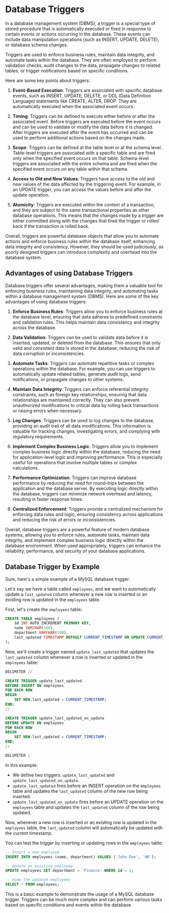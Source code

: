 # Database Triggers
In a database management system (DBMS), a trigger is a special type of stored procedure that is automatically executed or fired in response to certain events or actions occurring in the database. These events can include data manipulation operations (such as INSERT, UPDATE, DELETE), or database schema changes.

Triggers are used to enforce business rules, maintain data integrity, and automate tasks within the database. They are often employed to perform validation checks, audit changes to the data, propagate changes to related tables, or trigger notifications based on specific conditions.

Here are some key points about triggers:

1. **Event-Based Execution**: Triggers are associated with specific database events, such as INSERT, UPDATE, DELETE, or DDL (Data Definition Language) statements like CREATE, ALTER, DROP. They are automatically executed when the associated event occurs.

2. **Timing**: Triggers can be defined to execute either before or after the associated event. Before triggers are executed before the event occurs and can be used to validate or modify the data before it is changed. After triggers are executed after the event has occurred and can be used to perform additional actions based on the changes made.

3. **Scope**: Triggers can be defined at the table level or at the schema level. Table-level triggers are associated with a specific table and are fired only when the specified event occurs on that table. Schema-level triggers are associated with the entire schema and are fired when the specified event occurs on any table within that schema.

4. **Access to Old and New Values**: Triggers have access to the old and new values of the data affected by the triggering event. For example, in an UPDATE trigger, you can access the values before and after the update operation.

5. **Atomicity**: Triggers are executed within the context of a transaction, and they are subject to the same transactional properties as other database operations. This means that the changes made by a trigger are either committed along with the changes that fired the trigger or rolled back if the transaction is rolled back.

Overall, triggers are powerful database objects that allow you to automate actions and enforce business rules within the database itself, enhancing data integrity and consistency. However, they should be used judiciously, as poorly designed triggers can introduce complexity and overhead into the database system.


## Advantages of using Database Triggers
Database triggers offer several advantages, making them a valuable tool for enforcing business rules, maintaining data integrity, and automating tasks within a database management system (DBMS). Here are some of the key advantages of using database triggers:

1. **Enforce Business Rules**: Triggers allow you to enforce business rules at the database level, ensuring that data adheres to predefined constraints and validation rules. This helps maintain data consistency and integrity across the database.

2. **Data Validation**: Triggers can be used to validate data before it is inserted, updated, or deleted from the database. This ensures that only valid and consistent data is stored in the database, reducing the risk of data corruption or inconsistencies.

3. **Automate Tasks**: Triggers can automate repetitive tasks or complex operations within the database. For example, you can use triggers to automatically update related tables, generate audit logs, send notifications, or propagate changes to other systems.

4. **Maintain Data Integrity**: Triggers can enforce referential integrity constraints, such as foreign key relationships, ensuring that data relationships are maintained correctly. They can also prevent unauthorized modifications to critical data by rolling back transactions or raising errors when necessary.

5. **Log Changes**: Triggers can be used to log changes to the database, providing an audit trail of all data modifications. This information is valuable for tracking changes, investigating errors, and complying with regulatory requirements.

6. **Implement Complex Business Logic**: Triggers allow you to implement complex business logic directly within the database, reducing the need for application-level logic and improving performance. This is especially useful for operations that involve multiple tables or complex calculations.

7. **Performance Optimization**: Triggers can improve database performance by reducing the need for round-trips between the application and the database server. By executing logic directly within the database, triggers can minimize network overhead and latency, resulting in faster response times.

8. **Centralized Enforcement**: Triggers provide a centralized mechanism for enforcing data rules and logic, ensuring consistency across applications and reducing the risk of errors or inconsistencies.

Overall, database triggers are a powerful feature of modern database systems, allowing you to enforce rules, automate tasks, maintain data integrity, and implement complex business logic directly within the database environment. When used appropriately, triggers can enhance the reliability, performance, and security of your database applications.


## Database Trigger by Example
Sure, here's a simple example of a MySQL database trigger:

Let's say we have a table called `employees`, and we want to automatically update a `last_updated` column whenever a new row is inserted or an existing row is updated in the `employees` table.

First, let's create the `employees` table:

```sql
CREATE TABLE employees (
    id INT AUTO_INCREMENT PRIMARY KEY,
    name VARCHAR(100),
    department VARCHAR(100),
    last_updated TIMESTAMP DEFAULT CURRENT_TIMESTAMP ON UPDATE CURRENT_TIMESTAMP
);
```

Now, we'll create a trigger named `update_last_updated` that updates the `last_updated` column whenever a row is inserted or updated in the `employees` table:

```sql
DELIMITER //

CREATE TRIGGER update_last_updated
BEFORE INSERT ON employees
FOR EACH ROW
BEGIN
    SET NEW.last_updated = CURRENT_TIMESTAMP;
END;
//

CREATE TRIGGER update_last_updated_on_update
BEFORE UPDATE ON employees
FOR EACH ROW
BEGIN
    SET NEW.last_updated = CURRENT_TIMESTAMP;
END;
//

DELIMITER ;
```

In this example:

- We define two triggers: `update_last_updated` and `update_last_updated_on_update`.
- `update_last_updated` fires before an INSERT operation on the `employees` table and updates the `last_updated` column of the new row being inserted.
- `update_last_updated_on_update` fires before an UPDATE operation on the `employees` table and updates the `last_updated` column of the row being updated.

Now, whenever a new row is inserted or an existing row is updated in the `employees` table, the `last_updated` column will automatically be updated with the current timestamp.

You can test the trigger by inserting or updating rows in the `employees` table:

```sql
-- Insert a new employee
INSERT INTO employees (name, department) VALUES ('John Doe', 'HR');

-- Update an existing employee
UPDATE employees SET department = 'Finance' WHERE id = 1;

-- View the updated employees
SELECT * FROM employees;
```

This is a basic example to demonstrate the usage of a MySQL database trigger. Triggers can be much more complex and can perform various tasks based on specific conditions and events within the database.
